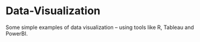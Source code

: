 # Data-Visualization
Some simple examples of data visualization – using tools like R, Tableau and PowerBI.
